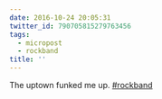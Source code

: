 ```yaml
---
date: 2016-10-24 20:05:31
twitter_id: 790705815279763456
tags:
  - micropost
  - rockband
title: ''
---
```


The uptown funked me up. [#rockband](https://twitter.com/hashtag/rockband)
